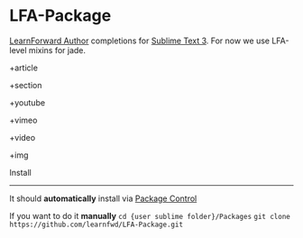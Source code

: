 LFA-Package
===============

[LearnForward Author](https://github.com/learnfwd/lfa) completions for [Sublime Text 3](http://www.sublimetext.com/3).
For now we use LFA-level mixins for jade.

+article

+section

+youtube

+vimeo

+video

+img

Install
_______

It should **automatically** install via [Package Control](https://sublime.wbond.net/installation)

If you want to do it **manually** 
`cd {user sublime folder}/Packages`
`git clone https://github.com/learnfwd/LFA-Package.git`

